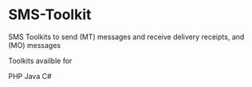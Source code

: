 # SMS-Toolkit
SMS Toolkits to send (MT) messages and receive delivery receipts, and (MO) messages

Toolkits availble for 

PHP
Java
C#

